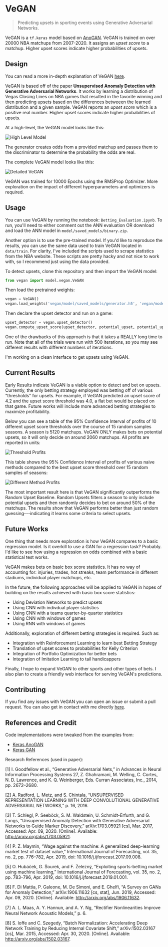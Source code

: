# VeGAN

> Predicting upsets in sporting events using Generative Adversarial Networks.

VeGAN is a `tf.keras` model based on [AnoGAN](https://arxiv.org/abs/1703.05921). VeGAN is trained on over 20000 NBA matchups from 2007-2020. It assigns an *upset score* to a matchup. Higher upset scores indicate higher probabilities of upsets.

## Design

You can read a more in-depth explanation of VeGAN [here](/assets/VeGAN.pdf).

VeGAN is based off of the paper **Unsupervised Anomaly Detection with Generative Adversarial Networks**. It works by learning a distribution of Vegas Closing Lines on NBA games that resulted in the favorite winning and then predicting upsets based on the differences betweeen the learned distribution and a given sample. VeGAN reports an *upset score* which is a positive real number. Higher upset scores indicate higher probabilities of upsets.

At a high-level, the VeGAN model looks like this:

![High Level Model](assets/AnomalyDetectionModel.png?raw=true)

The generator creates odds from a provided matchup and passes them to the discriminator to determine the probability the odds are real.

The complete VeGAN model looks like this:

![Detailed VeGAN](assets/UpsetScoreModel.png?raw=true)

VeGAN was trained for 10000 Epochs using the RMSProp Optimizer. More exploration on the impact of different hyperparameters and optimizers is required.

## Usage

You can use VeGAN by running the notebook: `Betting_Evaluation.ipynb`. To run, you'll need to either comment out the ANN evaluation OR download and load the ANN model in `model/saved_models/binary.zip`.

Another option is to use the pre-trained model. If you'd like to reproduce the results, you can use the same data used to train VeGAN located in `data/train`. For clarity, I've included the scripts used to scrape statistics from the NBA website. These scripts are pretty hacky and not nice to work with, so I recommend just using the data provided.

To detect upsets, clone this repository and then import the VeGAN model:

```python
from vegan import model.vegan.VeGAN
```

Then load the pretrained weights:

```python
vegan = VeGAN()
vegan.load_weights('vegan/model/saved_models/generator.h5', 'vegan/model/saved_models/discriminator.h5')
```

Then declare the upset detector and run on a game:

```python
upset_detector = vegan.upset_detector()
vegan.compute_upset_score(upset_detector, potential_upset, potential_upset_odds, iterations=500)
```

One of the drawbacks of this approach is that it takes a REALLY long time to run. Note that all of the trials were run with 500 iterations, so you may see different results with different numbers of iterations.

I'm working on a clean interface to get upsets using VeGAN.

## Current Results

Early Results indicate VeGAN is a viable option to detect and bet on upsets. Currently, the only betting strategy employed was betting off of various "thresholds" for upsets. For example, if VeGAN predicted an upset score of 4.2 and the upset score threshold was 4.0, a flat bet would be placed on that game. Future works will include more advanced betting strategies to maximize profitability.

Below you can see a table of the 95% Confidence Interval of profits of 10 different upset score thresholds over the course of 15 random samples seasons. A season is 5120 matchups. VeGAN ONLY makes bets on potential upsets, so it will only decide on around 2060 matchups. All profits are reported in units:

![Threshold Profits](assets/ProfitThresholds.PNG?raw=true)

This table shows the 95% Confidence Interval of profits of various naive methods compared to the best upset score threshold over 15 random samples of seasons:

![Different Method Profits](/assets/ProfitMethods.png?raw=true)

The most important result here is that VeGAN significantly outperforms the Random Upset Baseline. Random Upsets filters a season to only include potential upsets and then randomly decides to bet on around 50% of the matchups. The results show that VeGAN performs better than just random guessing---indicating it learns some criteria to select upsets.

## Future Works

One thing that needs more exploration is how VeGAN compares to a basic regression model. Is it overkill to use a GAN for a regression task? Probably. I'd like to see how using a regression on odds combined with a basic statistical test works.

VeGAN makes bets on basic box score statistics. It has no way of accounting for: injuries, trades, hot streaks, team performance in different stadiums, individual player matchups, etc.

In the future, the following approaches will be applied to VeGAN in hopes of building on the results achieved with basic box score statistics:

* Using Deviation Networks to predict upsets
* Using CNN with indivdual player statistics
* Using CNN with a teams quarter-by-quarter statistics
* Using CNN with windows of games
* Using RNN with windows of games

Additionally, exploration of different betting strategies is required. Such as:

* Integration with Reinforcement Learning to learn best Betting Strategy
* Translation of upset scores to probabilities for Kelly Criterion
* Integration of Portfolio Optimization for better bets
* Integration of Imitation Learning to tail handicappers

Finally, I hope to expand VeGAN to other sports and other types of bets. I also plan to create a friendly web interface for serving VeGAN's predictions.

## Contributing

If you find any issues with VeGAN you can open an issue or submit a pull request. You can also get in contact with me directly [here](mailto:smoriarity.5@gmail.com).

## References and Credit

Code implementations were tweaked from the examples from:

* [Keras AnoGAN](https://github.com/tkwoo/anogan-keras)
* [Keras GAN](https://github.com/eriklindernoren/Keras-GAN)

Research References (used in paper):

[1]	I. Goodfellow et al., “Generative Adversarial Nets,” in Advances in Neural Information Processing Systems 27, Z. Ghahramani, M. Welling, C. Cortes, N. D. Lawrence, and K. Q. Weinberger, Eds. Curran Associates, Inc., 2014, pp. 2672–2680.

[2]	A. Radford, L. Metz, and S. Chintala, “UNSUPERVISED REPRESENTATION LEARNING WITH DEEP CONVOLUTIONAL GENERATIVE ADVERSARIAL NETWORKS,” p. 16, 2016.

[3]	T. Schlegl, P. Seeböck, S. M. Waldstein, U. Schmidt-Erfurth, and G. Langs, “Unsupervised Anomaly Detection with Generative Adversarial Networks to Guide Marker Discovery,” arXiv:1703.05921 [cs], Mar. 2017, Accessed: Apr. 09, 2020. [Online]. Available: http://arxiv.org/abs/1703.05921.

[4]	P. Z. Maymin, “Wage against the machine: A generalized deep-learning market test of dataset value,” International Journal of Forecasting, vol. 35, no. 2, pp. 776–782, Apr. 2019, doi: 10.1016/j.ijforecast.2017.09.008.

[5]	O. Hubáček, G. Šourek, and F. Železný, “Exploiting sports-betting market using machine learning,” International Journal of Forecasting, vol. 35, no. 2, pp. 783–796, Apr. 2019, doi: 10.1016/j.ijforecast.2019.01.001.

[6]	F. Di Mattia, P. Galeone, M. De Simoni, and E. Ghelfi, “A Survey on GANs for Anomaly Detection,” arXiv:1906.11632 [cs, stat], Jun. 2019, Accessed: Apr. 09, 2020. [Online]. Available: http://arxiv.org/abs/1906.11632.

[7]	A. L. Maas, A. Y. Hannun, and A. Y. Ng, “Rectiﬁer Nonlinearities Improve Neural Network Acoustic Models,” p. 6.

[8]	S. Ioffe and C. Szegedy, “Batch Normalization: Accelerating Deep Network Training by Reducing Internal Covariate Shift,” arXiv:1502.03167 [cs], Mar. 2015, Accessed: Apr. 30, 2020. [Online]. Available: http://arxiv.org/abs/1502.03167.

